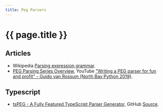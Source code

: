 ```yaml
---
title: Peg Parsers
---
```


# {{ page.title }}

## Articles
* Wikipedia [Parsing expression grammar](https://en.wikipedia.org/wiki/Parsing_expression_grammar).
* [PEG Parsing Series Overview](https://medium.com/@gvanrossum_83706/peg-parsing-series-de5d41b2ed60), YouTube ["Writing a PEG parser for fun and profit" - Guido van Rossum (North Bay Python 2019)](https://youtu.be/QppWTvh7_sI).


## Typescript
* [tsPEG - A Fully Featured TypeScript Parser Generator](https://vey.ie/2019/11/27/tsPEG.html), GitHub [Source](https://github.com/EoinDavey/tsPEG).
